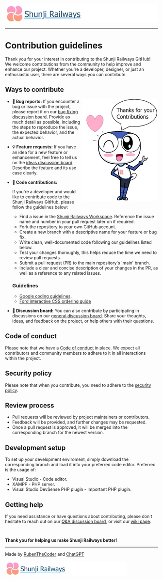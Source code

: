 <img src="https://github.com/RubenTheCoder/Shunji-Railways-GitHub/blob/main/.github/images/Banner%202-small.png">

---

# Contribution guidelines

Thank you for your interest in contributing to the Shunji Railways GitHub!
We welcome contributions from the community to help improve and enhance our project.
Whether you're a developer, designer, or just an enthusiastic user, there are several ways you can contribute.



## Ways to contribute

<img align="right" width="50%" src="https://github.com/RubenTheCoder/Shunji-Railways-GitHub/blob/main/.github/images/Thanks%20for%20Contributions%20Amesuki%20v2.png">



- **🚨 Bug reports:** If you encounter a bug or issue with the project,
please report it on our [bug fixing discussion board](https://github.com/RubenTheCoder/Shunji-Railways-GitHub/discussions/categories/bug-fixing).
Provide as much detail as possible, including the steps to reproduce the issue, the expected behavior, and the actual behavior.



- **💡 Feature requests:** If you have an idea for a new feature or enhancement, feel free to tell us on the
[ideas discussion board](https://github.com/RubenTheCoder/Shunji-Railways-GitHub/discussions/categories/ideas). Describe the feature and its use case clearly.



- **🔨 Code contributions:**

    If you're a developer and would like to contribute code to the Shunji Railways GitHub, please follow the guidelines below:
   - Find a issue in the [Shunji Railways Workspace](https://github.com/users/RubenTheCoder/projects/4). Reference the issue name and number in your pull request later on if required.
   - Fork the repository to your own GitHub account.
   - Create a new branch with a descriptive name for your feature or bug fix.
   - Write clean, well-documented code following our guidelines listed below.
   - Test your changes thoroughly, this helps reduce the time we need to review pull requests.
   - Submit a pull request (PR) to the main repository's 'main' branch.
   - Include a clear and concise description of your changes in the PR, as well as a reference to any related     issues.
 
    ### Guidelines
    - [Google coding guidelines](https://google.github.io/styleguide).
    - [Ford interactive CSS ordering guide](https://fordinteractive.com/tools/propertyorder/propertyorder.css)



- **💬 Discussion board:** You can also contribute by participating in discussions on our [general discussion board](https://github.com/RubenTheCoder/Shunji-Railways-GitHub/discussions/categories/general).
Share your thoughts, ideas, and feedback on the project, or help others with their questions.



## Code of conduct

Please note that we have a [Code of conduct](https://github.com/RubenTheCoder/Shunji-Railways-GitHub/blob/main/.github/CODE_OF_CONDUCT.md) in place. We expect all contributors and community members to adhere to it in all interactions within the project.



## Security policy

Please note that when you contribute, you need to adhere to the [security policy](https://github.com/RubenTheCoder/Shunji-Railways-GitHub/security/policy).



## Review process

- Pull requests will be reviewed by project maintainers or contributors.
- Feedback will be provided, and further changes may be requested.
- Once a pull request is approved, it will be merged into the corresponding branch for the newest version.



## Development setup

To set up your development enviroment, simply download the corresponding branch and load it into your preferred code editor. Preferred is the usage of:

- Visual Studio - Code editor.
- XAMPP - PHP server.
- Visual Studio DevSense PHP plugin - Important PHP plugin.



## Getting help

If you need assistance or have questions about contributing, please don't hesitate to reach out on our [Q&A discussion board](https://github.com/RubenTheCoder/Shunji-Railways-GitHub/discussions/categories/q-a), or visit our [wiki page](https://github.com/RubenTheCoder/Shunji-Railways-GitHub/wiki).

<br>

**Thank you for helping us make Shunji Railways better!**

---

Made by [RubenTheCoder](https://github.com/RubenTheCoder) and [ChatGPT](https://chat.openai.com/)

<img height="50px" src="https://github.com/RubenTheCoder/Shunji-Railways-GitHub/blob/main/.github/images/Banner%202-small.png">
